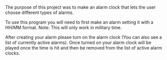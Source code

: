 The purpose of this project was to make an alarm clock that lets the user choose different types of alarms.

To use this program you will need to first make an alarm setting it with a HH/MM format.
Note: This will only work in military time.

After creating your alarm please turn on the alarm clock (You can also see a list of currently active alarms).
Once turned on your alarm clock will be played once the time is hit and then be removed from the list of active alarm clocks.